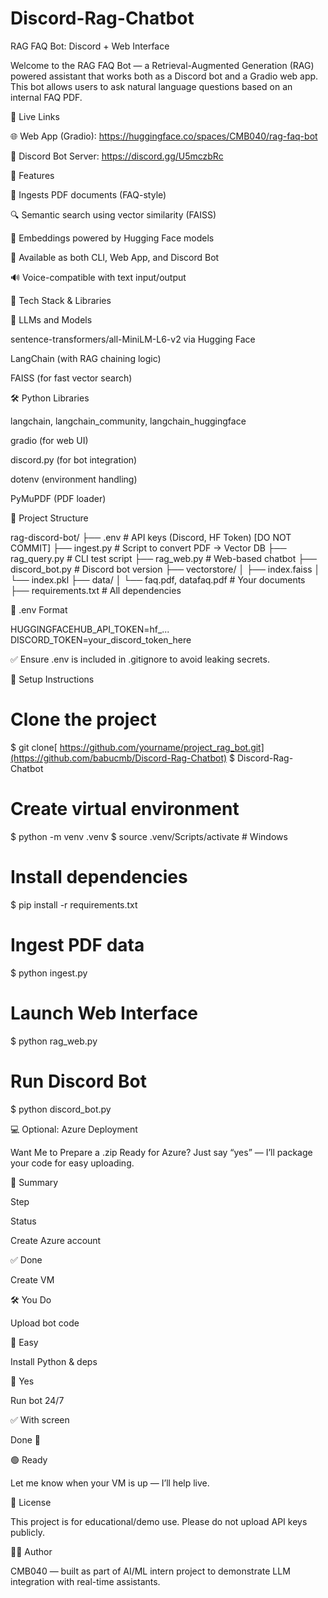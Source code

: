 # Discord-Rag-Chatbot
RAG FAQ Bot: Discord + Web Interface

Welcome to the RAG FAQ Bot — a Retrieval-Augmented Generation (RAG) powered assistant that works both as a Discord bot and a Gradio web app. This bot allows users to ask natural language questions based on an internal FAQ PDF.

🚀 Live Links

🌐 Web App (Gradio): https://huggingface.co/spaces/CMB040/rag-faq-bot

🤖 Discord Bot Server: https://discord.gg/U5mczbRc

🔎 Features

📄 Ingests PDF documents (FAQ-style)

🔍 Semantic search using vector similarity (FAISS)

🧠 Embeddings powered by Hugging Face models

🤖 Available as both CLI, Web App, and Discord Bot

🔊 Voice-compatible with text input/output

🧰 Tech Stack & Libraries

🧠 LLMs and Models

sentence-transformers/all-MiniLM-L6-v2 via Hugging Face

LangChain (with RAG chaining logic)

FAISS (for fast vector search)

🛠️ Python Libraries

langchain, langchain_community, langchain_huggingface

gradio (for web UI)

discord.py (for bot integration)

dotenv (environment handling)

PyMuPDF (PDF loader)

📁 Project Structure

rag-discord-bot/
├── .env                         # API keys (Discord, HF Token) [DO NOT COMMIT]
├── ingest.py                   # Script to convert PDF → Vector DB
├── rag_query.py                # CLI test script
├── rag_web.py                  # Web-based chatbot
├── discord_bot.py              # Discord bot version
├── vectorstore/
│   ├── index.faiss
│   └── index.pkl
├── data/
│   └── faq.pdf, datafaq.pdf    # Your documents
├── requirements.txt            # All dependencies

🔐 .env Format

HUGGINGFACEHUB_API_TOKEN=hf_...
DISCORD_TOKEN=your_discord_token_here

✅ Ensure .env is included in .gitignore to avoid leaking secrets.

🔧 Setup Instructions

# Clone the project
$ git clone[ https://github.com/yourname/project_rag_bot.git](https://github.com/babucmb/Discord-Rag-Chatbot)
$ Discord-Rag-Chatbot

# Create virtual environment
$ python -m venv .venv
$ source .venv/Scripts/activate  # Windows

# Install dependencies
$ pip install -r requirements.txt

# Ingest PDF data
$ python ingest.py

# Launch Web Interface
$ python rag_web.py

# Run Discord Bot
$ python discord_bot.py

💻 Optional: Azure Deployment

Want Me to Prepare a .zip Ready for Azure?
Just say “yes” — I’ll package your code for easy uploading.

🚀 Summary

Step

Status

Create Azure account

✅ Done

Create VM

🛠️ You Do

Upload bot code

🔼 Easy

Install Python & deps

🧪 Yes

Run bot 24/7

✅ With screen

Done 🎉

🟢 Ready

Let me know when your VM is up — I’ll help live.

📄 License

This project is for educational/demo use. Please do not upload API keys publicly.

🙋‍♂️ Author

CMB040  — built as part of AI/ML intern project to demonstrate LLM integration with real-time assistants.

